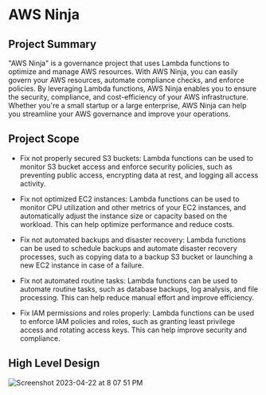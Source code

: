 # AWS Ninja

## Project Summary 

"AWS Ninja" is a governance project that uses Lambda functions to optimize and manage AWS resources. With AWS Ninja, you can easily govern your AWS resources, automate
compliance checks, and enforce policies. By leveraging Lambda functions, AWS Ninja enables you to ensure the security, compliance, and cost-efficiency of your AWS 
infrastructure. Whether you're a small startup or a large enterprise, AWS Ninja can help you streamline your AWS governance and improve your operations.

## Project Scope

- Fix not properly secured S3 buckets: Lambda functions can be used to monitor S3 bucket access and enforce security policies, such as preventing public access, 
encrypting data at rest, and logging all access activity.

- Fix not optimized EC2 instances: Lambda functions can be used to monitor CPU utilization and other metrics of your EC2 instances, and automatically adjust the
 instance size or capacity based on the workload. This can help optimize performance and reduce costs.

- Fix not automated backups and disaster recovery: Lambda functions can be used to schedule backups and automate disaster recovery processes, such as copying data
 to a backup S3 bucket or launching a new EC2 instance in case of a failure.

- Fix not automated routine tasks: Lambda functions can be used to automate routine tasks, such as database backups, log analysis, and file processing. This can help
 reduce manual effort and improve efficiency.

- Fix IAM permissions and roles properly: Lambda functions can be used to enforce IAM policies and roles, such as granting least privilege access and rotating access keys. 
This can help improve security and compliance.

## High Level Design

![Screenshot 2023-04-22 at 8 07 51 PM](https://user-images.githubusercontent.com/43399466/233791082-464d1417-6bfb-46ff-bb32-697a605a1a28.png)
